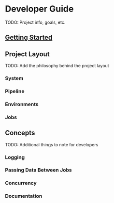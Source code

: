 # Developer Guide

TODO: Project info, goals, etc.

## [Getting Started](./getting_started.md)

## Project Layout

TODO: Add the philosophy behind the project layout

### System

### Pipeline

### Environments

### Jobs

## Concepts

TODO: Additional things to note for developers

### Logging

### Passing Data Between Jobs

### Concurrency

### Documentation
